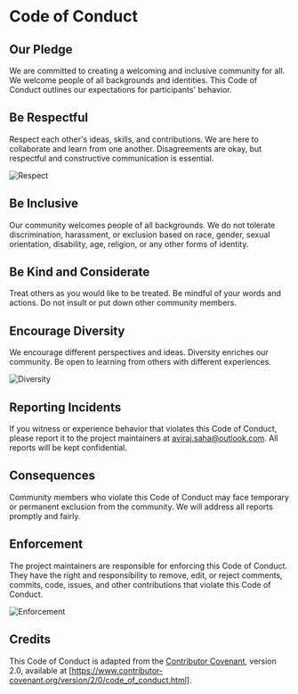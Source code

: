 # Code of Conduct


## Our Pledge

We are committed to creating a welcoming and inclusive community for all. We welcome people of all backgrounds and identities. This Code of Conduct outlines our expectations for participants' behavior.


## Be Respectful

Respect each other's ideas, skills, and contributions. We are here to collaborate and learn from one another. Disagreements are okay, but respectful and constructive communication is essential.

![Respect](https://brilliantio.com/wp-content/uploads/2022/07/Why-do-I-value-respect.png)

## Be Inclusive

Our community welcomes people of all backgrounds. We do not tolerate discrimination, harassment, or exclusion based on race, gender, sexual orientation, disability, age, religion, or any other forms of identity.

## Be Kind and Considerate

Treat others as you would like to be treated. Be mindful of your words and actions. Do not insult or put down other community members.

## Encourage Diversity

We encourage different perspectives and ideas. Diversity enriches our community. Be open to learning from others with different experiences.

![Diversity](https://external-content.duckduckgo.com/iu/?u=https%3A%2F%2Fjonnegroni.files.wordpress.com%2F2012%2F11%2Fdiversity.jpg&f=1&nofb=1&ipt=03426db18c57e612713cbec912712a259c5e72ac698b343a7f36e28e91b51e8d&ipo=images)

## Reporting Incidents

If you witness or experience behavior that violates this Code of Conduct, please report it to the project maintainers at aviraj.saha@outlook.com. All reports will be kept confidential.

## Consequences

Community members who violate this Code of Conduct may face temporary or permanent exclusion from the community. We will address all reports promptly and fairly.

## Enforcement

The project maintainers are responsible for enforcing this Code of Conduct. They have the right and responsibility to remove, edit, or reject comments, commits, code, issues, and other contributions that violate this Code of Conduct.

![Enforcement](https://example.com/enforcement.png)

## Credits

This Code of Conduct is adapted from the [Contributor Covenant](https://www.contributor-covenant.org), version 2.0, available at [https://www.contributor-covenant.org/version/2/0/code_of_conduct.html].